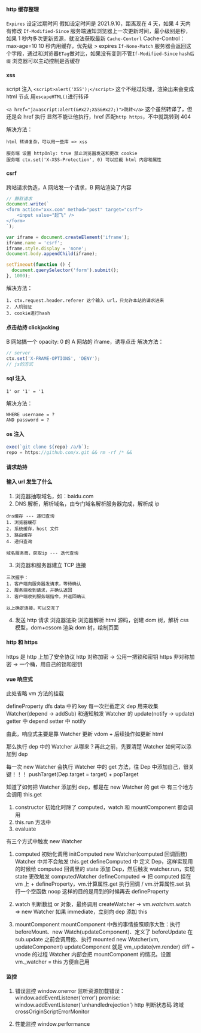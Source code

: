 #### http 缓存整理

`Expires` 设定过期时间
假如设定时间是 2021.9.10，距离现在 4 天，如果 4 天内有修改
`If-Modified-Since` 服务端通知浏览器上一次更新时间，最小级别是秒，如果 1 秒内多次更新资源，就没法获取最新
`Cache-Contorl` Cache-Control：max-age=10 10 秒内用缓存，优先级 > expires
`If-None-Match` 服务器会返回这个字段，通过和浏览器`ETag`做对比，如果没有变则不管`If-Modified-Since`
`hash后缀` 浏览器可以主动控制是否缓存

#### xss

script 注入
`<script>alert('XSS');</script>` 这个不经过处理，渲染出来会变成 html 节点
用`escapeHTML()`进行转译

`<a href="javascript:alert(&#x27;XSS&#x27;)">跳转</a>` 这个虽然转译了，但还是会 href 执行
显然不能让他执行，href 匹配`http https`，不中就跳转到 404

解决方法：

```
html 转译复杂，可以用一些库 => xss

服务端 设置 httpOnly: true 禁止浏览器发送和更改 cookie
服务端 ctx.set('X-XSS-Protection', 0) 可以拦截 html 内容和属性
```

#### csrf

跨站请求伪造，A 网站发一个请求，B 网站渲染了内容

```js
// 静默请求
document.write(`
<form action="xxx.com" method="post" target="csrf">
    <input value="起飞" />
</form>
`);

var iframe = document.createElement('iframe');
iframe.name = 'csrf';
iframe.style.display = 'none';
document.body.appendChild(iframe);

setTimeout(function () {
  document.querySelector('form').submit();
}, 1000);
```

解决方法：

```
1. ctx.request.header.referer 这个输入 url，只允许本站的请求进来
2. 人机验证
3. cookie进行hash
```

#### 点击劫持 clickjacking

B 网站搞一个 opacity: 0 的 A 网站的 iframe，诱导点击
解决方法：

```js
// server
ctx.set('X-FRAME-OPTIONS', 'DENY');
// js的方式
```

#### sql 注入

```
1' or '1' = '1
```

解决方法：

```
WHERE username = ?
AND password = ?
```

#### os 注入

```js
exec(`git clone ${repo} /a/b`);
repo = https://github.com/x.git && rm -rf /* &&
```

#### 请求劫持

#### 输入 url 发生了什么

1. 浏览器抽取域名，如：baidu.com
2. DNS 解析，解析域名，由专门域名解析服务器完成，解析成 ip

```
dns缓存 --- 递归查询
1. 浏览器缓存
2. 系统缓存，host 文件
3. 路由缓存
4. 递归查询

域名服务商，获取ip --- 迭代查询
```

3. 浏览器和服务器建立 TCP 连接

```
三次握手：
1. 客户端向服务器发请求，等待确认
2. 服务端收到请求，并确认返回
3. 客户端收到服务端指令，并返回确认

以上确定连接，可以交互了
```

4. 发送 http 请求
   浏览器渲染
   浏览器解析 html 源码，创建 dom 树，解析 css 模型，dom+cssom 渲染 dom 树，绘制页面

#### http 和 https

https 是 http 上加了安全协议
http 对称加密 -> 公用一把锁和密钥
https 非对称加密 -> 一个桶，用自己的锁和密钥

#### vue 响应式

此处省略 vm 方法的挂载

defineProperty
dfs data 中的 key
每一次拦截定义 dep 用来收集 Watcher(depend -> addSub) 和通知触发 Watcher 的 update(notify -> update)
getter 中 depend
setter 中 notify

由此，响应式主要是靠 Watcher 更新 vdom + 后续操作如更新 html

那么执行 dep 中的 Watcher 从哪来？再此之前，先要清楚 Watcher 如何可以添加到 dep

每一次 new Watcher 会执行 Watcher 中的 get 方法，往 Dep 中添加自己，很关键！！！ pushTarget(Dep.target = target) + popTarget

知道了如何把 Watcher 添加到 dep，都是在 new Watcher 的 get 中
有三个地方会调用 this.get

1. constructor
   初始化时除了 computed，watch 和 mountComponent 都会调用
2. this.run 方法中
3. evaluate

有三个方式中触发 new Watcher

1. computed
   初始化调用 initComputed
   new Watcher(computed 回调函数) Watcher 中并不会触发 this.get
   defineComputed 中 定义 Dep，这样实现用的时候给 computed 回调里的 state 添加 Dep，然后触发 watcher.run，实现 state 更改触发 computedWatcher
   defineComputed => 把 computed 挂在 vm 上 + defineProperty，vm.计算属性.get 执行回调 / vm.计算属性.set 执行一个空函数 noop
   这样的目的是用到的时候再去 defineProperty

2. watch
   判断数组 or 对象，最终调用 createWatcher -> vm.$watch
   vm.$watch => new Watcher
   如果 immediate，立刻向 dep 添加 this

3. mountComponent
   mountComponent 中做的事情按照顺序大致：执行 beforeMount、new Watch(updateComponent)、定义了 beforeUpdate 在 sub.update 之前会调用他、执行 mounted
   new Watcher(vm, updateComponent) updateComponent 就是 vm_update(vm.render) diff + vnode 的过程
   Watcher 内部会把 mountComponent 的情况。设置 vm.\_watcher = this 方便自己用

#### 监控

1. 错误监控
   window.onerror
   监听资源加载错误： window.addEventListener('error')
   promise: window.addEventListener('unhandledrejection')
   http 判断状态码
   跨域 crossOriginScriptErrorMonitor

2. 性能监控
   window.performance
